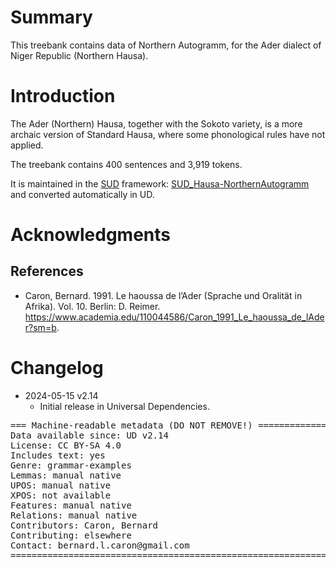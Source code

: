 # Summary

This treebank contains data of Northern Autogramm, for the Ader dialect of Niger Republic (Northern Hausa).

# Introduction

The Ader (Northern) Hausa, together with the Sokoto variety, is a more archaic version of Standard Hausa, where some phonological rules have not applied.

The treebank contains 400 sentences and 3,919 tokens.

It is maintained in the [SUD](https://surfacesyntacticud.org/) framework: [SUD_Hausa-NorthernAutogramm](https://github.com/surfacesyntacticud/SUD_Hausa-NorthernAutogramm) and converted automatically in UD.

# Acknowledgments

## References

 - Caron, Bernard. 1991. Le haoussa de l’Ader (Sprache und Oralität in Afrika). Vol. 10. Berlin: D. Reimer. https://www.academia.edu/110044586/Caron_1991_Le_haoussa_de_lAder?sm=b.

# Changelog

* 2024-05-15 v2.14
  * Initial release in Universal Dependencies.


<pre>
=== Machine-readable metadata (DO NOT REMOVE!) ================================
Data available since: UD v2.14
License: CC BY-SA 4.0
Includes text: yes
Genre: grammar-examples
Lemmas: manual native
UPOS: manual native
XPOS: not available
Features: manual native
Relations: manual native
Contributors: Caron, Bernard
Contributing: elsewhere
Contact: bernard.l.caron@gmail.com
===============================================================================
</pre>
